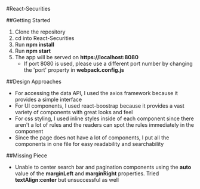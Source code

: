 #React-Securities

##Getting Started

1. Clone the repository
2. cd into React-Securities
3. Run **npm install**
4. Run **npm start**
5. The app will be served on **https://localhost:8080**
   - If port 8080 is used, please use a different port number by changing the 'port' property in **webpack.config.js**
   
##Design Approaches

- For accessing the data API, I used the axios framework because it provides a simple interface
- For UI components, I used react-boostrap because it provides a vast variety of components with great looks and feel
- For css styling, I used inline styles inside of each component since there aren't a lot of rules and the readers can spot the rules immediately in the component
- Since the page does not have a lot of components, I put all the components in one file for easy readability and searchability

##Missing Piece

- Unable to center search bar and pagination components using the **auto** value of the **marginLeft** and **marginRight** properties. Tried **textAlign:center** but unsuccessful as well 
